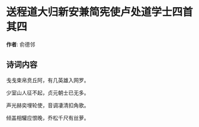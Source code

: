 # 送程道大归新安兼简宪使卢处道学士四首  其四

**作者**: 俞德邻

## 诗词内容

戋戋束帛贲丘阿，有几英雄入网罗。

少室山人征不起，贞元朝士已无多。

声光赫奕埋轮使，音调凄清扣角歌。

倾盖相驩应恨晚，乔松千尺有丝萝。

